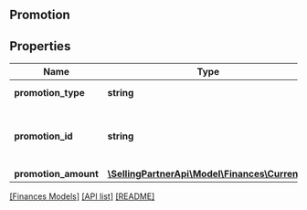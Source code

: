 ## Promotion

## Properties

Name | Type | Description | Notes
------------ | ------------- | ------------- | -------------
**promotion_type** | **string** | The type of promotion. | [optional]
**promotion_id** | **string** | The seller-specified identifier for the promotion. | [optional]
**promotion_amount** | [**\SellingPartnerApi\Model\Finances\Currency**](Currency.md) |  | [optional]

[[Finances Models]](../) [[API list]](../../Api) [[README]](../../../README.md)

